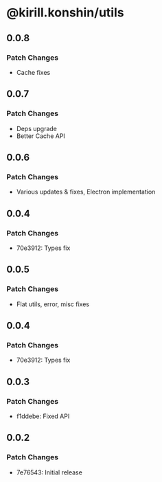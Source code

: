 # @kirill.konshin/utils

## 0.0.8

### Patch Changes

- Cache fixes

## 0.0.7

### Patch Changes

- Deps upgrade
- Better Cache API

## 0.0.6

### Patch Changes

- Various updates & fixes, Electron implementation

## 0.0.4

### Patch Changes

- 70e3912: Types fix

## 0.0.5

### Patch Changes

- Flat utils, error, misc fixes

## 0.0.4

### Patch Changes

- 70e3912: Types fix

## 0.0.3

### Patch Changes

- f1ddebe: Fixed API

## 0.0.2

### Patch Changes

- 7e76543: Initial release
